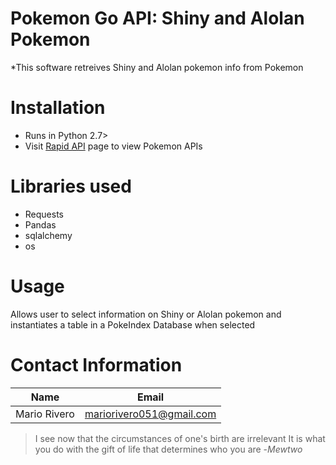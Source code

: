 # Pokemon Go API: Shiny and Alolan Pokemon
*This software retreives Shiny and Alolan pokemon info from Pokemon

# Installation 
* Runs in Python 2.7>
* Visit [Rapid API](https://rapidapi.com/chewett/api/pokemon-go1/details) page to view Pokemon APIs

# Libraries used
* Requests
* Pandas
* sqlalchemy
* os

# Usage
Allows user to select information on Shiny or Alolan pokemon and
instantiates a table in a PokeIndex Database when selected

# Contact Information
Name | Email
-----|------
Mario Rivero| mariorivero051@gmail.com

>I see now that the circumstances of one's birth are irrelevant
>It is what you do with the gift of life that determines who you are
-*Mewtwo*